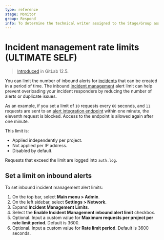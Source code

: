 ```yaml
---
type: reference
stage: Monitor
group: Respond
info: To determine the technical writer assigned to the Stage/Group associated with this page, see https://about.gitlab.com/handbook/engineering/ux/technical-writing/#assignments
---
```


# Incident management rate limits **(ULTIMATE SELF)**

> [Introduced](https://gitlab.com/gitlab-org/gitlab/-/merge_requests/17859) in GitLab 12.5.

You can limit the number of inbound alerts for [incidents](../../../operations/incident_management/incidents.md)
that can be created in a period of time. The inbound [incident management](../../../operations/incident_management/index.md)
alert limit can help prevent overloading your incident responders by reducing the
number of alerts or duplicate issues.

As an example, if you set a limit of `10` requests every `60` seconds,
and `11` requests are sent to an [alert integration endpoint](../../../operations/incident_management/integrations.md) within one minute,
the eleventh request is blocked. Access to the endpoint is allowed again after one minute.

This limit is:

- Applied independently per project.
- Not applied per IP address.
- Disabled by default.

Requests that exceed the limit are logged into `auth.log`.

## Set a limit on inbound alerts

To set inbound incident management alert limits:

1. On the top bar, select **Main menu > Admin**.
1. On the left sidebar, select **Settings > Network**.
1. Expand **Incident Management Limits**.
1. Select the **Enable Incident Management inbound alert limit** checkbox.
1. Optional. Input a custom value for **Maximum requests per project per rate limit period**. Default is 3600.
1. Optional. Input a custom value for **Rate limit period**. Default is 3600 seconds.
